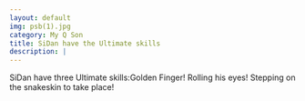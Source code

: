 ```yaml
---
layout: default
img: psb(1).jpg
category: My Q Son
title: SiDan have the Ultimate skills
description: |
---
```

  SiDan have three Ultimate skills:Golden Finger! 
                                   Rolling his eyes!
                                   Stepping on the snakeskin to take place!
